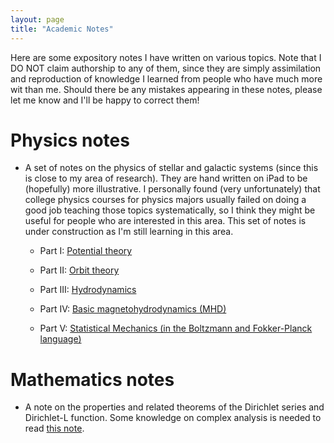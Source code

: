 ```yaml
---
layout: page
title: "Academic Notes"
---
```

Here are some expository notes I have written on various topics. Note that I DO NOT claim authorship to any of them, since they are simply assimilation and reproduction of knowledge I learned from people who have much more wit than me. Should there be any mistakes appearing in these notes, please let me know and I'll be happy to correct them!

# Physics notes
- A set of notes on the physics of stellar and galactic systems (since this is close to my area of research). They are hand written on iPad to be (hopefully) more illustrative. I personally found (very unfortunately) that college physics courses for physics majors usually failed on doing a good job teaching those topics systematically, so I think they might be useful for people who are interested in this area. This set of notes is under construction as I'm still learning in this area.

  - Part I: [Potential theory](https://drive.google.com/file/d/14RnAgMFF4bk6dWkm3pk6_giGrteRMLCg/view?usp=sharing)
  
  - Part II: [Orbit theory](https://drive.google.com/file/d/1TmByovEkhnkvcINHMdh86P4KFgPxAJ5I/view?usp=sharing)
 
  - Part III: [Hydrodynamics](https://drive.google.com/file/d/1N_F20raq_g8c2AtkeQ33kSzVUZHIUH4H/view?usp=sharing)
    
  - Part IV: [Basic magnetohydrodynamics (MHD)](https://drive.google.com/file/d/1Mz15vRx_fqAVgY_l0PEWFLihvfiiDVGt/view?usp=drivesdk)
 
  - Part V: [Statistical Mechanics (in the Boltzmann and Fokker-Planck language)](https://drive.google.com/file/d/1tJspEbOU74u5Q1eudlkbAxmJ7sUsTJuA/view?usp=sharing)
 

# Mathematics notes
- A note on the properties and related theorems of the Dirichlet series and Dirichlet-L function. Some knowledge on complex analysis is needed to read [this note](Dirichlet_Series-2.pdf).
